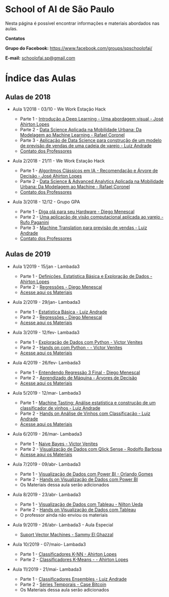 # School of AI de São Paulo

Nesta página é possível encontrar informações e materiais abordados nas aulas.

**Contatos**

**Grupo do Facebook:** https://www.facebook.com/groups/spschoolofai/

**E-mail:** schoolofai.sp@gmail.com

# Índice das Aulas

## Aulas de 2018

- Aula 1/2018 - 03/10 - We Work Estação Hack
    - Parte 1 - [Introdução a Deep Learning - Uma abordagem visual - José Ahirton Lopes](https://www.youtube.com/watch?v=BBh8QRL1boU)
    - Parte 2 - [Data Science Aplicada na Mobilidade Urbana: Da Modelagem ao Machine Learning  - Rafael Coronel](https://www.youtube.com/watch?v=atMT9n1yjew)
    - Parte 3 - [Aplicação de Data Science para construção de um modelo de previsão de vendas de uma cadeia de varejo - Luiz Andrade](https://www.youtube.com/watch?v=knqjMG2EWA8)
    - [Contato dos Professores](https://github.com/SchoolOfAISaoPaulo/aulas/tree/master/01_aula)

- Aula 2/2018 - 21/11 - We Work Estação Hack
    - Parte 1 - [Algoritmos Clássicos em IA - Recomendação e Árvore de Decisão - José Ahirton Lopes](https://youtu.be/wX0ZvPmpvcM?t=820)
    - Parte 2 - [Data Science & Advanced Analytics Aplicada na Mobilidade Urbana: Da Modelagem ao Machine - Rafael Coronel](https://youtu.be/wX0ZvPmpvcM?t=4216)
    - [Contato dos Professores](https://github.com/SchoolOfAISaoPaulo/aulas/tree/master/02_aula)

- Aula 3/2018 - 12/12 - Grupo GPA
    - Parte 1 - [Diga olá para seu Hardware - Diego Menescal](https://www.youtube.com/watch?v=_B07M99HXVc)
    - Parte 2 - [Uma aplicação de visão computacional aplicada ao varejo - Rufo Paganini](https://www.youtube.com/watch?v=Ud-Gl_0XKOw)
    - Parte 3 - [Machine Translation para previsão de vendas - Luiz Andrade](https://youtu.be/lbNDKVJO9uY?t=1965)
    - [Contato dos Professores](https://github.com/SchoolOfAISaoPaulo/aulas/tree/master/03_aula)

## Aulas de 2019

- Aula 1/2019 - 15/jan - Lambada3
    - Parte 1 - [Definições, Estatistica Básica e Exploração de Dados - Ahirton Lopes](https://youtu.be/u_W7IxQl0jw?t=853)
    - Parte 2 - [Regressões - Diego Menescal](https://www.youtube.com/watch?v=qzASCODZrzI)
    - [Acesse aqui os Materiais](https://github.com/SchoolOfAISaoPaulo/aulas/tree/master/04_aula)
	
- Aula 2/2019 - 29/jan- Lambada3
    - Parte 1 - [Estatística Básica - Luiz Andrade](https://www.youtube.com/watch?v=WZ4rs1Nbkrk&t=747s)
    - Parte 2 - [Regressões - Diego Menescal](https://www.youtube.com/watch?v=WZ4rs1Nbkrk&t=747s)
    - [Acesse aqui os Materiais](https://github.com/SchoolOfAISaoPaulo/aulas/tree/master/05_aula)
		
- Aula 3/2019 - 12/fev- Lambada3
    - Parte 1 - [Exploração de Dados com Python - Victor Venites ](https://www.youtube.com/watch?v=Ee9oBXfJppQ)
    - Parte 2 - [Hands on com Python - - Victor Venites](https://www.youtube.com/watch?v=K444RIyQCy0)
    - [Acesse aqui os Materiais](https://github.com/SchoolOfAISaoPaulo/aulas/tree/master/06_aula)
		
- Aula 4/2019 - 26/fev- Lambada3
    - Parte 1 - [Entendendo Regressão 3 Final - Diego Menescal](https://youtu.be/za7bF6llG1w?t=184)
    - Parte 2 - [Aprendizado de Máquina - Árvores de Decisão](https://youtu.be/za7bF6llG1w?t=4025)
    - [Acesse aqui os Materiais](https://github.com/SchoolOfAISaoPaulo/aulas/tree/master/07_aula)

- Aula 5/2019 - 12/mar- Lambada3
    - Parte 1 - [Machine Tasting: Análise estatística e construção de um classificador de vinhos - Luiz Andrade](https://www.youtube.com/watch?v=1H4NtkBq_lk&t=1s)
    - Parte 2 - [Hands on Análise de Vinhos com Classificação - Luiz Andrade](https://www.youtube.com/watch?v=1H4NtkBq_lk&t=1s)
    - [Acesse aqui os Materiais](https://github.com/SchoolOfAISaoPaulo/aulas/tree/master/08_aula)
		
- Aula 6/2019 - 26/mar- Lambada3    
    - Parte 1 - [Naive Bayes - Victor Venites](https://www.youtube.com/watch?v=qv7Y3r6Ka8M)
    - Parte 2 - [Visualização de Dados com Qlick Sense - Rodolfo Barbosa](https://www.youtube.com/watch?v=eHOgblKgLWQ&t=1359s)
    - [Acesse aqui os Materiais](https://github.com/SchoolOfAISaoPaulo/aulas/tree/master/09_aula)
		
- Aula 7/2019 - 09/abr- Lambada3
    - Parte 1 - [Visualização de Dados com Power BI - Orlando Gomes](https://www.youtube.com/watch?v=0TlF3yzFJA4&t=315s)
    - Parte 2 - [Hands on Visualização de Dados com Power BI](https://www.youtube.com/watch?v=0TlF3yzFJA4&t=315s)
    - Os Materiais dessa aula serão adicionados
		
- Aula 8/2019 - 23/abr- Lambada3
    - Parte 1 - [Visualização de Dados com Tableau - Nilton Ueda](https://www.youtube.com/watch?v=2gSygiEStMk)
    - Parte 2 - [Hands on Visualização de Dados com Tableau](https://www.youtube.com/watch?v=2gSygiEStMk)
    - O professor ainda não enviou os materiais
		
- Aula 9/2019 - 26/abr- Lambada3 - Aula Especial
    - [Suport Vector Machines - Sammy El Ghazzal](https://www.youtube.com/watch?v=m_dtGhIc9EU&t=5s)

		
- Aula 10/2019 - 07/maio- Lambada3
    - Parte 1 - [Classificadores K-NN - Ahirton Lopes](https://www.youtube.com/watch?v=K13GeZB1gUE&t=12s)
    - Parte 2 - [Classificadores K-Means - - Ahirton Lopes](https://www.youtube.com/watch?v=rM-WeCksjws)
		
- Aula 11/2019 - 21/mai- Lambada3
    - Parte 1 - [Classificadores Ensembles - Luiz Andrade](https://www.youtube.com/watch?v=lq9LGL695_g)
    - Parte 2 - [Séries Temporais - Case Bitcoin](https://www.youtube.com/watch?v=lbQ5UEOWi1o)
    - Os Materiais dessa aula serão adicionados
